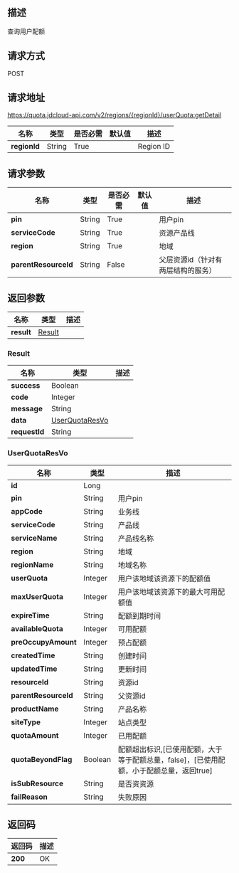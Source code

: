 ## 描述
查询用户配额 

## 请求方式
POST

## 请求地址
https://quota.jdcloud-api.com/v2/regions/{regionId}/userQuota:getDetail

|名称|类型|是否必需|默认值|描述|
|---|---|---|---|---|
|**regionId**|String|True| |Region ID|

## 请求参数
|名称|类型|是否必需|默认值|描述|
|---|---|---|---|---|
|**pin**|String|True| |用户pin|
|**serviceCode**|String|True| |资源产品线|
|**region**|String|True| |地域|
|**parentResourceId**|String|False| |父层资源id（针对有两层结构的服务）|


## 返回参数
|名称|类型|描述|
|---|---|---|
|**result**|[Result](#result)| |

### <div id="Result">Result</div>
|名称|类型|描述|
|---|---|---|
|**success**|Boolean| |
|**code**|Integer| |
|**message**|String| |
|**data**|[UserQuotaResVo](#userquotaresvo)| |
|**requestId**|String| |
### <div id="UserQuotaResVo">UserQuotaResVo</div>
|名称|类型|描述|
|---|---|---|
|**id**|Long| |
|**pin**|String|用户pin|
|**appCode**|String|业务线|
|**serviceCode**|String|产品线|
|**serviceName**|String|产品线名称|
|**region**|String|地域|
|**regionName**|String|地域名称|
|**userQuota**|Integer|用户该地域该资源下的配额值|
|**maxUserQuota**|Integer|用户该地域该资源下的最大可用配额值|
|**expireTime**|String|配额到期时间|
|**availableQuota**|Integer|可用配额|
|**preOccupyAmount**|Integer|预占配额|
|**createdTime**|String|创建时间|
|**updatedTime**|String|更新时间|
|**resourceId**|String|资源id|
|**parentResourceId**|String|父资源id|
|**productName**|String|产品名称|
|**siteType**|Integer|站点类型|
|**quotaAmount**|Integer|已用配额|
|**quotaBeyondFlag**|Boolean|配额超出标识,[已使用配额，大于等于配额总量，false]，[已使用配额，小于配额总量，返回true]|
|**isSubResource**|String|是否资资源|
|**failReason**|String|失败原因|

## 返回码
|返回码|描述|
|---|---|
|**200**|OK|
